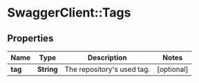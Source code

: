 # SwaggerClient::Tags

## Properties
Name | Type | Description | Notes
------------ | ------------- | ------------- | -------------
**tag** | **String** | The repository&#39;s used tag. | [optional] 


